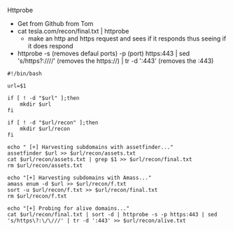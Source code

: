 Httprobe

* Get from Github from Tom
* cat tesla.com/recon/final.txt | httprobe
	* make an http and https request and sees if it responds thus seeing if it does respond 
* httprobe -s (removes defaul ports) -p (port) https:443 | sed 's/https\?:\/\///' (removes the https://) | tr -d ':443' (removes the :443)

```
#!/bin/bash

url=$1

if [ ! -d "$url" ];then
	mkdir $url
fi

if [ ! -d "$url/recon" ];then
	mkdir $url/recon
fi

echo " [+] Harvesting subdomains with assetfinder..."
assetfinder $url >> $url/recon/assets.txt
cat $url/recon/assets.txt | grep $1 >> $url/recon/final.txt
rm $url/recon/assets.txt

echo "[+] Harvesting subdomains with Amass..."
amass enum -d $url >> $url/recon/f.txt
sort -u $url/recon/f.txt >> $url/recon/final.txt
rm $url/recon/f.txt

echo "[+] Probing for alive domains..."
cat $url/recon/final.txt | sort -d | httprobe -s -p https:443 | sed 's/https\?:\/\///' | tr -d ':443' >> $url/recon/alive.txt
```